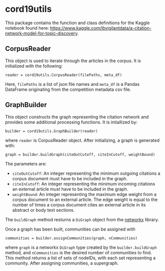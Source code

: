 # cord19utils
This package contains the function and class definitions for the Kaggle notebook found here: https://www.kaggle.com/lbvigilantdata/a-citation-network-model-for-topic-discovery.


## CorpusReader
This object is used to iterate through the articles in the corpus.  It is initialized with the following:

`reader = cord19utils.CorpusReader(filePaths, meta_df)`

Here, `filePaths` is a list of json file names and `meta_df` is a Pandas DataFrame originating from the competition metadata csv file.

## GraphBuilder
This object constructs the graph representing the citation network and provides some additional processing functions.  It is intiallized by: 

`builder = cord19utils.GraphBuilder(reader)`

where `reader` is CorpusReader object.  After initializing, a graph is generated with:

`graph = builder.buildGraph(citeOutCutoff, citeInCutoff, weightBound)`

The parameters are:
* `citeOutCutoff`:  An integer representing the minimum outgoing citations a corpus document must have to be included in the graph.
* `citeInCutoff`:  An integer representing the minimum incoming citations an external article must have to be included in the graph.
* `weightBound`:  An integer representing the maximum edge weight from a corpus document to an external article.  The edge weight is equal to the number of times a corpus document cites an external article in its abstract or body text sections.

The `buildGraph` method resturns a `DiGraph` object from the [networkx](https://networkx.github.io/) library.

Once a graph has been built, communities can be assigned with

`communities = builder.assignCommunities(graph, nCommunities)`

where `graph` is a networkx `DiGraph` type created by the `builder.buildGraph` method, and `nCommunities` is the desired number of communities to find.  This method returns a list of sets of nodeIDs, with each set representing a community.  After assigning communities, a supergraph.
